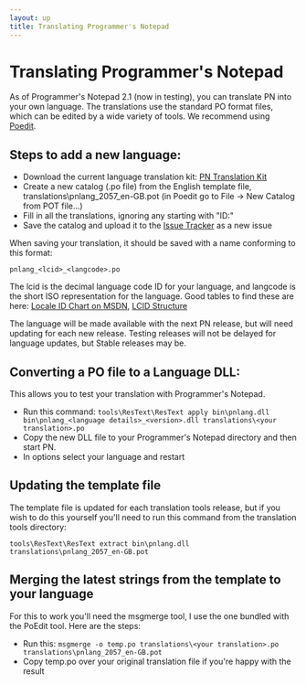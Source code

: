 ```yaml
---
layout: up
title: Translating Programmer's Notepad
---
```


# Translating Programmer's Notepad

As of Programmer's Notepad 2.1 (now in testing), you can translate PN into your own language. The translations use the standard PO format files, which can be edited by a wide variety of tools. We recommend using [Poedit](http://www.poedit.net/).

## Steps to add a new language:

  - Download the current language translation kit: [PN Translation Kit](http://pnotepad.googlecode.com/files/translatetools232348.zip)
  - Create a new catalog (.po file) from the English template file, translations\pnlang_2057_en-GB.pot (in Poedit go to File -> New Catalog from POT file...)
  - Fill in all the translations, ignoring any starting with "ID:"
  - Save the catalog and upload it to the [Issue Tracker](http://code.google.com/p/pnotepad/issues/entry) as a new issue

When saving your translation, it should be saved with a name conforming to this format:

```
pnlang_<lcid>_<langcode>.po
```

The lcid is the decimal language code ID for your language, and langcode is the short ISO representation for the language. Good tables to find these are here: [Locale ID Chart on MSDN](http://msdn.microsoft.com/en-us/library/ms912047%28WinEmbedded.10%29.aspx), [LCID Structure](http://msdn.microsoft.com/en-us/library/cc233968%28v=PROT.10%29.aspx)

The language will be made available with the next PN release, but will need updating for each new release. Testing releases will not be delayed for language updates, but Stable releases may be.

## Converting a PO file to a Language DLL:

This allows you to test your translation with Programmer's Notepad.

  - Run this command: `tools\ResText\ResText apply bin\pnlang.dll bin\pnlang_<language details>_<version>.dll translations\<your translation>.po`
  - Copy the new DLL file to your Programmer's Notepad directory and then start PN.
  - In options select your language and restart

## Updating the template file

The template file is updated for each translation tools release, but if you wish to do this yourself you'll need to run this command from the translation tools directory:

```
tools\ResText\ResText extract bin\pnlang.dll translations\pnlang_2057_en-GB.pot
```

## Merging the latest strings from the template to your language

For this to work you'll need the msgmerge tool, I use the one bundled with the PoEdit tool. Here are the steps:

  - Run this: `msgmerge -o temp.po translations\<your translation>.po translations\pnlang_2057_en-GB.pot`
  - Copy temp.po over your original translation file if you're happy with the result

